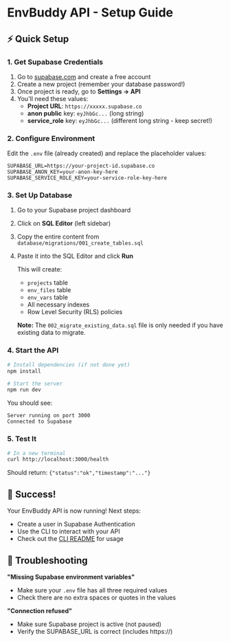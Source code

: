 # EnvBuddy API - Setup Guide

## ⚡ Quick Setup

### 1. Get Supabase Credentials

1. Go to [supabase.com](https://supabase.com) and create a free account
2. Create a new project (remember your database password!)
3. Once project is ready, go to **Settings → API**
4. You'll need these values:
   - **Project URL**: `https://xxxxx.supabase.co`
   - **anon public** key: `eyJhbGc...` (long string)
   - **service_role** key: `eyJhbGc...` (different long string - keep secret!)

### 2. Configure Environment

Edit the `.env` file (already created) and replace the placeholder values:

```env
SUPABASE_URL=https://your-project-id.supabase.co
SUPABASE_ANON_KEY=your-anon-key-here
SUPABASE_SERVICE_ROLE_KEY=your-service-role-key-here
```

### 3. Set Up Database

1. Go to your Supabase project dashboard
2. Click on **SQL Editor** (left sidebar)
3. Copy the entire content from `database/migrations/001_create_tables.sql`
4. Paste it into the SQL Editor and click **Run**
   
   This will create:
   - `projects` table
   - `env_files` table
   - `env_vars` table
   - All necessary indexes
   - Row Level Security (RLS) policies

   **Note:** The `002_migrate_existing_data.sql` file is only needed if you have existing data to migrate.

### 4. Start the API

```bash
# Install dependencies (if not done yet)
npm install

# Start the server
npm run dev
```

You should see:
```
Server running on port 3000
Connected to Supabase
```

### 5. Test It

```bash
# In a new terminal
curl http://localhost:3000/health
```

Should return: `{"status":"ok","timestamp":"..."}`

## 🎉 Success!

Your EnvBuddy API is now running! Next steps:
- Create a user in Supabase Authentication
- Use the CLI to interact with your API
- Check out the [CLI README](./cli/README.md) for usage

## 🔧 Troubleshooting

**"Missing Supabase environment variables"**
- Make sure your `.env` file has all three required values
- Check there are no extra spaces or quotes in the values

**"Connection refused"**
- Make sure Supabase project is active (not paused)
- Verify the SUPABASE_URL is correct (includes https://) 